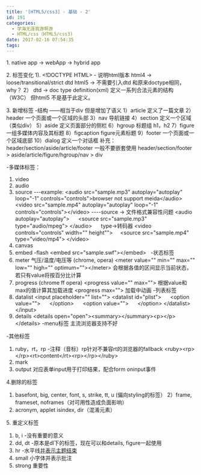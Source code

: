 ```yaml
---
title: '[HTML5/css3] - 基础 - 2'
id: 191
categories:
  - 学海无涯我游啊游
  - HTML/css（HTML5/css3)
date: 2017-02-16 07:54:35
tags:
---
```


1\. native app -&gt; webApp -&gt; hybrid app

2\. 标签变化
1). &lt;!DOCTYPE HTML&gt; - 说明html版本
html4 -&gt; loose/transitional/strict dtd
html5 -&gt; 不需要引入dtd 和原来doctype相同，why？
2） dtd -&gt; doc type definition(xml) 定义一系列合法元素的结构（W3C） 但html5 不是基于此定义。

3\. 新增标签
-结构 ——相当于div 但是增加了语义
1）article 定义了一篇文章
2）header 一个页面或一个区域的头部
3）nav 导航链接
4）section 定义一个区域（类似div）
5）aside 定义页面部分的侧栏
6）hgroup 标题组 h1，h2
7）figure 一组多媒体内容及其标题
8）figcaption figure元素标题
9）footer 一个页面或一个区域底部
10）dialog 定义一个对话框
补充：header/section/aside/article/footer 一般不要嵌套使用 header/section/footer &gt; aside/article/figure/hgroup/nav &gt; div

-多媒体标签：
1) video
2) audio
3) source
---example: &lt;audio src="sample.mp3" autoplay="autoplay" loop="-1" controls="controls"&gt;browser not support meida&lt;/audio&gt;
&lt;video src="sample.mp4" autoplay="autoplay" loop="-1" controls="controls"&gt;&lt;/video&gt;
----source -&gt; 文件格式兼容性问题
&lt;audio autoplay="autoplay"&gt;
&nbsp;&nbsp;&nbsp;&nbsp; &lt;source src="sample.mp3" type="audio/mpeg"&gt;
&lt;/audio&gt;&nbsp;&nbsp;&nbsp;&nbsp;&nbsp; type-&gt;转码器
&lt;video controls="controls" width="" height""&gt;
&nbsp;&nbsp;&nbsp; &lt;source src="sample.mp4" type="video/mp4"&gt;
&lt;/video&gt;
4) canvas
5) embed -flash &lt;embed src="sample.swf"&gt;&lt;/embed&gt;
&nbsp;
-状态标签
1) meter 气压/温度/电压等 (chrome, opera)
&lt;meter value="" min="" max="" low="" high="" optimum=""&gt;&lt;/meter&gt; 会根据各值的区间显示当前状态，若只有value将按百分比计算
2) progress (chrome ff opera)
&lt;progress value="" max=""&gt; 根据value和max的值计算其加载进度
&lt;progress max=""&gt; 加载中动画
-列表标签
1) datalist
&lt;input placeholder="" list=""&gt;
&lt;datalist id="plist"&gt;
&nbsp;&nbsp;&nbsp;&nbsp; &lt;option value=""&gt;
&nbsp;&nbsp;&nbsp;&nbsp; &lt;/option&gt;
&nbsp;&nbsp;&nbsp;&nbsp; &lt;option value=""&gt;
&nbsp;&nbsp;&nbsp;&nbsp; &lt;/option&gt;
&lt;/datalist&gt;&lt;/input&gt;
2) details
&lt;details open="open"&gt;&lt;summary&gt;&lt;/summary&gt;&lt;p&gt;&lt;/p&gt;&lt;/details&gt;
-menu标签 主流浏览器支持不好

-其他标签
1) ruby，rt，rp -注释（音标）rp针对不兼容rt的浏览器的fallback
&lt;ruby&gt;&lt;rp&gt;&lt;/rp&gt;&lt;rt&gt;content&lt;/rt&gt;&lt;rp&gt;&lt;/rp&gt;&lt;/ruby&gt;
2) mark
3) output 对应表单input用于打印结果，配合form oninput事件

4.删除的标签
1) basefont, big, center, font, s, strike, tt, u (偏向styling的标签）
2）frame, frameset, noframes（对可用性造成负面影响）
3) acronym, applet isindex, dir（混淆元素）

5\. 重定义标签
1) b, i -没有重要的意义
2) dd, dt -原本是dl下的标签，现在可以和details, figure一起使用
3) hr -水平线<span style="text-decoration: underline;">并表示主题结束</span>
4) small 小字体并表示批注
5) strong 重要性
